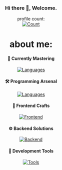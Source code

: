 
<!--
<h1 align="center">

![](https://komarev.com/ghpvc/?username=akhbar&color=brightgreen)

</h1>
**akhbar/akhbar** is a ✨ _special_ ✨ repository because its `README.md` (this file) appears on your GitHub profile.

Here are some ideas to get you started:

- 🔭 I’m currently working on ...
- 🌱 I’m currently learning ...
- 👯 I’m looking to collaborate on ...
- 🤔 I’m looking for help with ...
- 💬 Ask me about ...
- 📫 How to reach me: ...
- 😄 Pronouns: ...
- ⚡ Fun fact: ...
-->

<div align="center">

  
### Hi there 👋, Welcome. 
profile count:  
[![Count](https://profile-counter.glitch.me/akhbar-github/count.svg)](https://glitch.me)
# about me:
  
#### 🌱 Currently Mastering
[![Languages](https://skillicons.dev/icons?i=nodejs,react,mongodb,tailwind,threejs,next)](https://skillicons.dev)

#### 🛠️ Programming Arsenal
[![Languages](https://skillicons.dev/icons?i=js,ts,py)](https://skillicons.dev)

#### 🎨 Frontend Crafts
[![Frontend](https://skillicons.dev/icons?i=js,react,next,threejs,vercel,vite,tailwind,bootstrap)](https://skillicons.dev)

#### ⚙️ Backend Solutions
[![Backend](https://skillicons.dev/icons?i=postgres,supabase,mysql,nodejs,express,mongodb,firebase)](https://skillicons.dev)

#### 🔧 Development Tools
[![Tools](https://skillicons.dev/icons?i=git,github,vscode,figma)](https://skillicons.dev)
</div>
